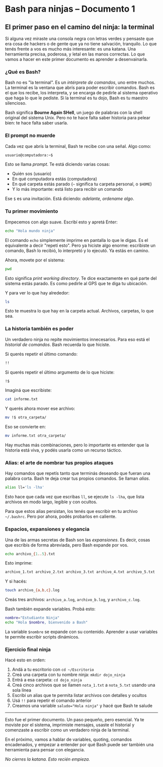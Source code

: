 # Bash para ninjas – Documento 1

## El primer paso en el camino del ninja: la terminal

Si alguna vez miraste una consola negra con letras verdes y pensaste que era cosa de hackers o de gente que ya no tiene salvación, tranquilo. Lo que tenés frente a vos es mucho más interesante: es una katana. Una herramienta precisa, poderosa, y letal en las manos correctas. Lo que vamos a hacer en este primer documento es aprender a desenvainarla.

### ¿Qué es Bash?

Bash no es "la terminal". Es un *intérprete de comandos*, uno entre muchos. La terminal es la ventana que abrís para poder escribir comandos. Bash es el que los recibe, los interpreta, y se encarga de pedirle al sistema operativo que haga lo que le pediste. Si la terminal es tu dojo, Bash es tu maestro silencioso.

Bash significa **Bourne Again SHell**, un juego de palabras con la shell original del sistema Unix. Pero no te hace falta saber historia para pelear bien: te hace falta saber usarla.

### El prompt no muerde

Cada vez que abrís la terminal, Bash te recibe con una señal. Algo como:

```bash
usuario@computadora:~$
```

Esto se llama *prompt*. Te está diciendo varias cosas:
- Quién sos (usuario)
- En qué computadora estás (computadora)
- En qué carpeta estás parado (`~` significa tu carpeta personal, o `$HOME`)
- Y lo más importante: está listo para recibir un comando

Ese `$` es una invitación. Está diciendo: *adelante, ordename algo*.

### Tu primer movimiento

Empecemos con algo suave. Escribí esto y apretá Enter:

```bash
echo "Hola mundo ninja"
```

El comando `echo` simplemente imprime en pantalla lo que le digas. Es el equivalente a decir "repetí esto". Pero ya hiciste algo enorme: escribiste un comando, Bash lo recibió, lo interpretó y lo ejecutó. Ya estás en camino.

Ahora, movete por el sistema:

```bash
pwd
```

Esto significa *print working directory*. Te dice exactamente en qué parte del sistema estás parado. Es como pedirle al GPS que te diga tu ubicación.

Y para ver lo que hay alrededor:

```bash
ls
```

Esto te muestra lo que hay en la carpeta actual. Archivos, carpetas, lo que sea.

### La historia también es poder

Un verdadero ninja no repite movimientos innecesarios. Para eso está el *historial de comandos*. Bash recuerda lo que hiciste.

Si querés repetir el último comando:
```bash
!!
```

Si querés repetir el último argumento de lo que hiciste:
```bash
!$
```

Imaginá que escribiste:
```bash
cat informe.txt
```

Y querés ahora mover ese archivo:
```bash
mv !$ otra_carpeta/
```

Eso se convierte en:
```bash
mv informe.txt otra_carpeta/
```

Hay muchas más combinaciones, pero lo importante es entender que la historia está viva, y podés usarla como un recurso táctico.

### Alias: el arte de nombrar tus propios ataques

Hay comandos que repetís tanto que terminás deseando que fueran una palabra corta. Bash te deja crear tus propios comandos. Se llaman *alias*.

```bash
alias ll='ls -lha'
```

Esto hace que cada vez que escribas `ll`, se ejecute `ls -lha`, que lista archivos en modo largo, legible y con ocultos.

Para que estos alias persistan, los tenés que escribir en tu archivo `~/.bashrc`. Pero por ahora, podés probarlos en caliente.

### Espacios, expansiones y elegancia

Una de las armas secretas de Bash son las *expansiones*. Es decir, cosas que escribís de forma abreviada, pero Bash expande por vos.

```bash
echo archivo_{1..5}.txt
```

Esto imprime:
```bash
archivo_1.txt archivo_2.txt archivo_3.txt archivo_4.txt archivo_5.txt
```

Y si hacés:
```bash
touch archivo_{a,b,c}.log
```

Creás tres archivos: `archivo_a.log`, `archivo_b.log`, y `archivo_c.log`.

Bash también expande variables. Probá esto:

```bash
nombre="Estudiante Ninja"
echo "Hola $nombre, bienvenido a Bash"
```

La variable `$nombre` se expande con su contenido. Aprender a usar variables te permite escribir scripts dinámicos.

### Ejercicio final ninja

Hacé esto en orden:

1. Andá a tu escritorio con `cd ~/Escritorio`
2. Creá una carpeta con tu nombre ninja: `mkdir dojo_ninja`
3. Entrá a esa carpeta: `cd dojo_ninja`
4. Creá cinco archivos que se llamen `nota_1.txt` a `nota_5.txt` usando una sola línea
5. Escribí un alias que te permita listar archivos con detalles y ocultos
6. Usá `!!` para repetir el comando anterior
7. Creamos una variable `saludo="Hola ninja"` y hacé que Bash te salude

---

Esto fue el primer documento. Un paso pequeño, pero esencial. Ya te moviste por el sistema, imprimiste mensajes, usaste el historial y comenzaste a escribir como un verdadero ninja de la terminal. 

En el próximo, vamos a hablar de variables, quoting, comandos encadenados, y empezar a entender por qué Bash puede ser también una herramienta para pensar con elegancia.

*No cierres la katana. Esto recién empieza.*
